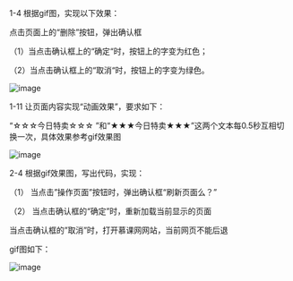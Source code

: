 1-4
根据gif图，实现以下效果：

点击页面上的“删除”按钮，弹出确认框

（1）当点击确认框上的“确定“时，按钮上的字变为红色；

（2）当点击确认框上的“取消“时，按钮上的字变为绿色。

![image](http://climg.mukewang.com/58326be800015e0d07390174.jpg)

1-11
让页面内容实现“动画效果”，要求如下：

“☆☆☆今日特卖☆☆☆ ”和“★★★今日特卖★★★”这两个文本每0.5秒互相切换一次，具体效果参考gif效果图

![image](http://climg.mukewang.com/58326b930001c8b802390264.jpg)

2-4
根据gif效果图，写出代码，实现：

（1）   当点击”操作页面”按钮时，弹出确认框“刷新页面么？”

（2）   当点击确认框的“确定”时，重新加载当前显示的页面

当点击确认框的”取消”时，打开慕课网网站，当前网页不能后退

gif图如下：

![image](http://climg.mukewang.com/5833c0610001a8b305450377.jpg)
